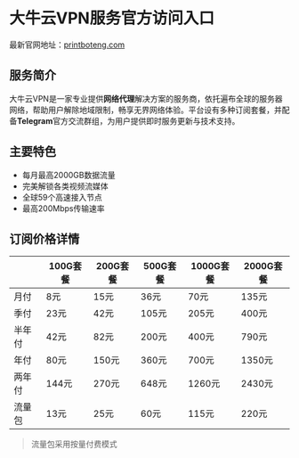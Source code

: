 # 大牛云VPN服务官方访问入口

最新官网地址：[printboteng.com](https://url.gogogomiao.one/QYTN)

## 服务简介

大牛云VPN是一家专业提供**网络代理**解决方案的服务商，依托遍布全球的服务器网络，帮助用户解除地域限制，畅享无界网络体验。平台设有多种订阅套餐，并配备**Telegram**官方交流群组，为用户提供即时服务更新与技术支持。

## 主要特色

* 每月最高2000GB数据流量
* 完美解锁各类视频流媒体
* 全球59个高速接入节点
* 最高200Mbps传输速率

## 订阅价格详情

||100G套餐|200G套餐|500G套餐|1000G套餐|2000G套餐|
|----|----|----|----|----|----|
|月付|8元|15元|36元|70元|135元|
|季付|23元|42元|105元|205元|400元|
|半年付|42元|82元|200元|400元|790元|
|年付|80元|150元|360元|700元|1350元|
|两年付|144元|270元|648元|1260元|2430元|
|流量包|13元|25元|60元|115元|220元|

> 流量包采用按量付费模式